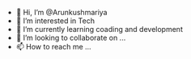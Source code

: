 - 👋 Hi, I’m @Arunkushmariya
- 👀 I’m interested in Tech
- 🌱 I’m currently learning coading and development
- 💞️ I’m looking to collaborate on ...
- 📫 How to reach me ...

<!---
Arunkushmariya/Arunkushmariya is a ✨ special ✨ repository because its `README.md` (this file) appears on your GitHub profile.
You can click the Preview link to take a look at your changes.
--->
